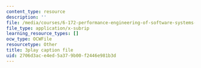 ```yaml
---
content_type: resource
description: ''
file: /media/courses/6-172-performance-engineering-of-software-systems-fall-2018/2706d3ace4ed5a379b00f2446e981b3d_mXkPCaZUXhg.vtt
file_type: application/x-subrip
learning_resource_types: []
ocw_type: OCWFile
resourcetype: Other
title: 3play caption file
uid: 2706d3ac-e4ed-5a37-9b00-f2446e981b3d
---
```

